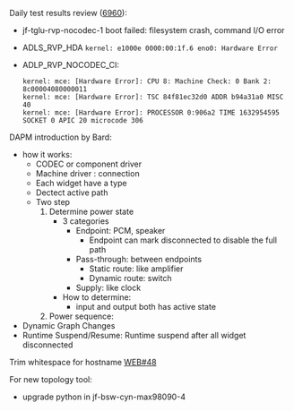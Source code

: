 Daily test results review ([6960](https://sof-ci.sh.intel.com/#/result/planresultdetail/6960)):

* jf-tglu-rvp-nocodec-1 boot failed: filesystem crash, command I/O error

* ADLS_RVP_HDA `kernel: e1000e 0000:00:1f.6 eno0: Hardware Error`

* ADLP_RVP_NOCODEC_CI:

  ```
  kernel: mce: [Hardware Error]: CPU 8: Machine Check: 0 Bank 2: 8c00004080000011
  kernel: mce: [Hardware Error]: TSC 84f81ec32d0 ADDR b94a31a0 MISC 40 
  kernel: mce: [Hardware Error]: PROCESSOR 0:906a2 TIME 1632954595 SOCKET 0 APIC 20 microcode 306
  ```

DAPM introduction by Bard:

* how it works:
  * CODEC or component driver 
  * Machine driver : connection
  * Each widget have a type
  * Dectect active path
  * Two step
    1. Determine power state
       * 3 categories
         * Endpoint: PCM, speaker
           * Endpoint can mark disconnected to disable the full path
         * Pass-through: between endpoints
           * Static route: like amplifier
           * Dynamic route: switch
         * Supply: like clock
       * How  to determine:
         * input and output both has active state
    2. Power sequence:
* Dynamic Graph Changes
* Runtime Suspend/Resume: Runtime suspend after all widget disconnected

Trim whitespace for hostname [WEB#48](https://github.com/intel-innersource/drivers.audio.ci.sof-web/pull/48)

For new topology tool:

* upgrade python in jf-bsw-cyn-max98090-4
